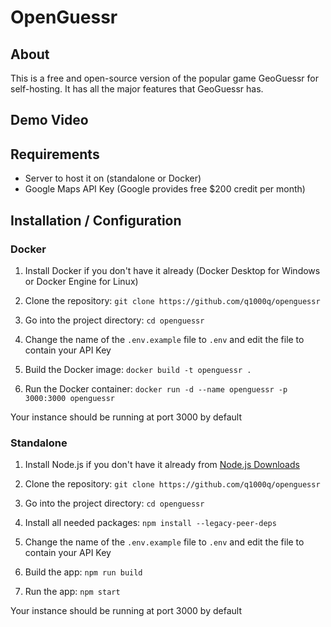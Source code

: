 # OpenGuessr

## About
This is a free and open-source version of the popular game GeoGuessr for self-hosting. It has all the major features that GeoGuessr has.

## Demo Video

## Requirements
- Server to host it on (standalone or Docker)
- Google Maps API Key (Google provides free $200 credit per month)

## Installation / Configuration

### Docker
1. Install Docker if you don't have it already (Docker Desktop for Windows or Docker Engine for Linux)

2. Clone the repository: `git clone https://github.com/q1000q/openguessr`

3. Go into the project directory: `cd openguessr`

4. Change the name of the `.env.example` file to `.env` and edit the file to contain your API Key

5. Build the Docker image: `docker build -t openguessr .`

6. Run the Docker container: `docker run -d --name openguessr -p 3000:3000 openguessr`

Your instance should be running at port 3000 by default

### Standalone
1. Install Node.js if you don't have it already from [Node.js Downloads](https://nodejs.org/en/download/package-manager)

2. Clone the repository: `git clone https://github.com/q1000q/openguessr`

3. Go into the project directory: `cd openguessr`

4. Install all needed packages: `npm install --legacy-peer-deps`

5. Change the name of the `.env.example` file to `.env` and edit the file to contain your API Key

6. Build the app: `npm run build`

7. Run the app: `npm start`

Your instance should be running at port 3000 by default

